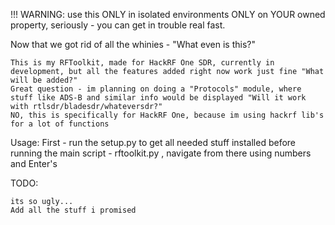!!! WARNING: use this ONLY in isolated environments ONLY on YOUR owned property, seriously - you can get in trouble real fast.

Now that we got rid of all the whinies - "What even is this?"

    This is my RFToolkit, made for HackRF One SDR, currently in development, but all the features added right now work just fine "What will be added?"
    Great question - im planning on doing a "Protocols" module, where stuff like ADS-B and similar info would be displayed "Will it work with rtlsdr/bladesdr/whateversdr?"
    NO, this is specifically for HackRF One, because im using hackrf lib's for a lot of functions

Usage: First - run the setup.py to get all needed stuff installed before running the main script - rftoolkit.py , navigate from there using numbers and Enter's

TODO:

    its so ugly...
    Add all the stuff i promised
